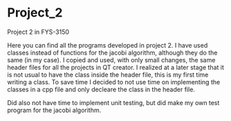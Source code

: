 # Project_2
Project 2 in FYS-3150

Here you can find all the programs developed in project 2. I have used classes instead of functions for the jacobi algorithm, although they do the same (in my case). I copied and used, with only small changes, the same header files for all the projects in QT creator. I realized at a later stage that it is not usual to have the class inside the header file, this is my first time writing a class. To save time I decided to not use time on implementing the classes in a cpp file and only decleare the class in the header file. 

Did also not have time to implement unit testing, but did make my own test program for the jacobi algorithm.
